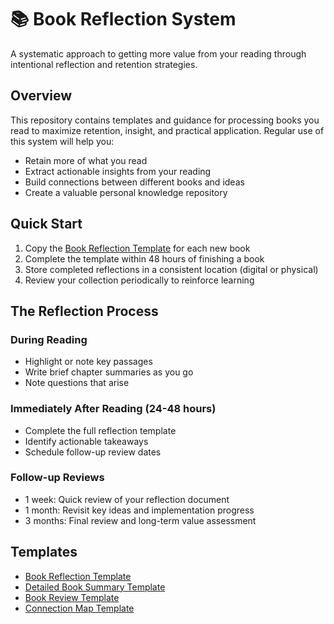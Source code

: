 # 📚 Book Reflection System

A systematic approach to getting more value from your reading through intentional reflection and retention strategies.

## Overview

This repository contains templates and guidance for processing books you read to maximize retention, insight, and practical application. Regular use of this system will help you:

- Retain more of what you read
- Extract actionable insights from your reading
- Build connections between different books and ideas
- Create a valuable personal knowledge repository

## Quick Start

1. Copy the [Book Reflection Template](book-reflection-template.md) for each new book
2. Complete the template within 48 hours of finishing a book
3. Store completed reflections in a consistent location (digital or physical)
4. Review your collection periodically to reinforce learning

## The Reflection Process

### During Reading
- Highlight or note key passages
- Write brief chapter summaries as you go
- Note questions that arise

### Immediately After Reading (24-48 hours)
- Complete the full reflection template
- Identify actionable takeaways
- Schedule follow-up review dates

### Follow-up Reviews
- 1 week: Quick review of your reflection document
- 1 month: Revisit key ideas and implementation progress
- 3 months: Final review and long-term value assessment


## Templates

- [Book Reflection Template](./templates/book-reflection-template.md)
- [Detailed Book Summary Template](./templates/book-summary-template.md)
- [Book Review Template](./templates/book-review-template.md)
- [Connection Map Template](./templates/connection-map-template.md)
